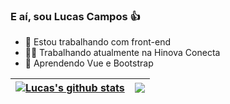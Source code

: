 ### E aí, sou Lucas Campos 👍 

- 🔭 Estou trabalhando com front-end
- 👨‍💻 Trabalhando atualmente na Hinova Conecta
- 🌱 Aprendendo Vue e Bootstrap

| <a href="https://github.com/LucasCamposFerreira/github-readme-status"><img align="center" src="https://github-readme-stats.vercel.app/api?username=LucasCamposFerreira&show_icons=true&include_all_commits=true&theme=buefy&hide_border=true" alt="Lucas's github stats" /></a> | <a href="https://github.com/LucasCamposFerreira/github-readme-status"><img align="center" src="https://github-readme-stats.vercel.app/api/top-langs/?username=LucasCamposFerreira&layout=compact&theme=buefy&hide_border=true" /></a> |
| ------------- | ------------- |
